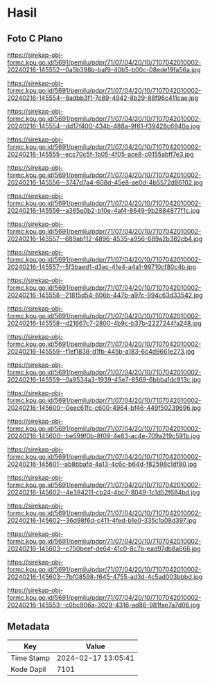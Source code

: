 # Hasil

## Foto C Plano

https://sirekap-obj-formc.kpu.go.id/5691/pemilu/pdpr/71/07/04/20/10/7107042010002-20240216-145552--0a5b398b-baf9-40b5-b00c-08ede19fa56a.jpg

https://sirekap-obj-formc.kpu.go.id/5691/pemilu/pdpr/71/07/04/20/10/7107042010002-20240216-145554--8adbb3f1-7c89-4942-8b29-88f96c411cae.jpg

https://sirekap-obj-formc.kpu.go.id/5691/pemilu/pdpr/71/07/04/20/10/7107042010002-20240216-145554--dd17f400-434b-488a-9f61-f39428c6940a.jpg

https://sirekap-obj-formc.kpu.go.id/5691/pemilu/pdpr/71/07/04/20/10/7107042010002-20240216-145555--ecc70c5f-1b05-4f05-ace8-c0155abff7e3.jpg

https://sirekap-obj-formc.kpu.go.id/5691/pemilu/pdpr/71/07/04/20/10/7107042010002-20240216-145556--3747d7a4-608d-45e8-ae0d-4b5572d86102.jpg

https://sirekap-obj-formc.kpu.go.id/5691/pemilu/pdpr/71/07/04/20/10/7107042010002-20240216-145556--a365e0b2-b10e-4af4-8649-9b2884877f1c.jpg

https://sirekap-obj-formc.kpu.go.id/5691/pemilu/pdpr/71/07/04/20/10/7107042010002-20240216-145557--689ab112-4896-4535-a956-689a2b382cb4.jpg

https://sirekap-obj-formc.kpu.go.id/5691/pemilu/pdpr/71/07/04/20/10/7107042010002-20240216-145557--5f3baed1-d3ec-41e4-a4a1-99710cf80c4b.jpg

https://sirekap-obj-formc.kpu.go.id/5691/pemilu/pdpr/71/07/04/20/10/7107042010002-20240216-145558--21815d54-606b-447b-a97c-994c63d33542.jpg

https://sirekap-obj-formc.kpu.go.id/5691/pemilu/pdpr/71/07/04/20/10/7107042010002-20240216-145558--d21667c7-2800-4b9c-b37b-2227244fa248.jpg

https://sirekap-obj-formc.kpu.go.id/5691/pemilu/pdpr/71/07/04/20/10/7107042010002-20240216-145559--f1ef1838-d1fb-445b-a183-6c4d9661e273.jpg

https://sirekap-obj-formc.kpu.go.id/5691/pemilu/pdpr/71/07/04/20/10/7107042010002-20240216-145559--0a9534a3-1939-45e7-8569-6bbba1dc913c.jpg

https://sirekap-obj-formc.kpu.go.id/5691/pemilu/pdpr/71/07/04/20/10/7107042010002-20240216-145600--0eec61fc-c600-4964-bf46-449f50239696.jpg

https://sirekap-obj-formc.kpu.go.id/5691/pemilu/pdpr/71/07/04/20/10/7107042010002-20240216-145600--be599f0b-8f09-4e83-ac4e-709a219c591b.jpg

https://sirekap-obj-formc.kpu.go.id/5691/pemilu/pdpr/71/07/04/20/10/7107042010002-20240216-145601--ab8bbafd-4a13-4c6c-b64d-f82598c1df80.jpg

https://sirekap-obj-formc.kpu.go.id/5691/pemilu/pdpr/71/07/04/20/10/7107042010002-20240216-145602--4e394211-cb24-4bc7-8049-1c1d52f684bd.jpg

https://sirekap-obj-formc.kpu.go.id/5691/pemilu/pdpr/71/07/04/20/10/7107042010002-20240216-145602--36d98f6d-c411-4fed-b1e0-335c1a08d397.jpg

https://sirekap-obj-formc.kpu.go.id/5691/pemilu/pdpr/71/07/04/20/10/7107042010002-20240216-145603--c750beef-de64-41c0-8c7b-ead97db8a666.jpg

https://sirekap-obj-formc.kpu.go.id/5691/pemilu/pdpr/71/07/04/20/10/7107042010002-20240216-145603--7bf08598-f645-4755-ad3d-4c5ad003bbbd.jpg

https://sirekap-obj-formc.kpu.go.id/5691/pemilu/pdpr/71/07/04/20/10/7107042010002-20240216-145553--c0bc906a-3029-4316-ad86-981fae7a7d06.jpg


## Metadata

| Key        | Value               |
| ---------- | ------------------- |
| Time Stamp | 2024-02-17 13:05:41 |
| Kode Dapil | 7101                |



